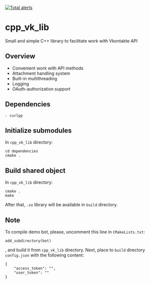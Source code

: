 [![Total alerts](https://img.shields.io/lgtm/alerts/g/fragmichwarum/cpp_vk_lib.svg?logo=lgtm&logoWidth=18)](https://lgtm.com/projects/g/fragmichwarum/cpp_vk_lib/alerts/)

# cpp_vk_lib
Small and simple C++ library to facilitate work with Vkontakte API

## Overview

* Convenient work with API methods
* Attachment handling system
* Built-in multithreading
* Logging
* OAuth-authorization support

## Dependencies
	- curlpp

## Initialize submodules
In `cpp_vk_lib` directory:
```
cd dependencies
cmake .
```
## Build shared object

In `cpp_vk_lib` directory:
```
cmake .
make
```
After that, `.so` library will be available in `build` directory.

## Note

To compile demo bot, please, uncomment this line in `CMakeLists.txt`:
```
add_subdirectory(bot)
```
, and build it from `cpp_vk_lib` directory. Next, place to `build` directory `config.json` with the following content:
```
{
	"access_token": "",
	"user_token": ""
}
```
